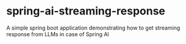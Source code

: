 # spring-ai-streaming-response
A simple spring boot application demonstrating how to get streaming response from LLMs in case of Spring AI
